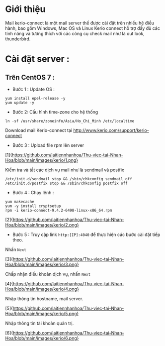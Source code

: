 # Giới thiệu

Mail kerio-connect là một mail server thể được cài đặt trên nhiều hệ điều hành, bao gồm Windows, Mac OS và Linux Kerio connect hỗ trợ đầy đủ các tính năng và tương thích với các công cụ check mail như là out look, thunderbird.

# Cài đặt server :

## Trên CentOS 7 :

 * Bước 1 : Update OS : 
 ```
 yum install epel-release -y
 yum update -y
 ```

 * Bước 2: Cấu hình time-zone cho hệ thống
```
ln -sf /usr/share/zoneinfo/Asia/Ho_Chi_Minh /etc/localtime
```

 Download mail Kerio-connect tại http://www.kerio.com/support/kerio-connect

 * Bước 3 : Upload file rpm lên server

 [1]{https://github.com/laitiennhanhoa/Thu-viec-tai-Nhan-Hoa/blob/main/images/kerio/1.png}

 Kiểm tra và tắt các dịch vụ mail như là sendmail và postfix
```
/etc/init.d/sendmail stop && /sbin/chkconfig sendmail off
/etc/init.d/postfix stop && /sbin/chkconfig postfix off
```

 * Bước 4 : Chạy lệnh :

 ```
 yum makecache
 yum -y install cryptsetup
 rpm -i kerio-connect-9.4.2-6498-linux-x86_64.rpm
```
[2]{https://github.com/laitiennhanhoa/Thu-viec-tai-Nhan-Hoa/blob/main/images/kerio/2.png}

 * Bước 5 : Truy cập link `http:[IP]:4040` để thực hiện các bước cài đặt tiếp theo.

 Nhấn `Next`

[3]{https://github.com/laitiennhanhoa/Thu-viec-tai-Nhan-Hoa/blob/main/images/kerio/3.png}

Chấp nhận điều khoản dịch vụ, nhấn `Next`

[4]{https://github.com/laitiennhanhoa/Thu-viec-tai-Nhan-Hoa/blob/main/images/kerio/4.png}

Nhập thông tin hostname, mail server.

[5]{https://github.com/laitiennhanhoa/Thu-viec-tai-Nhan-Hoa/blob/main/images/kerio/5.png}

Nhập thông tin tài khoản quản trị.

[6]{https://github.com/laitiennhanhoa/Thu-viec-tai-Nhan-Hoa/blob/main/images/kerio/6.png}

